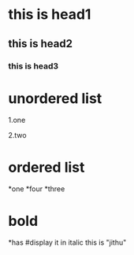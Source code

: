 # this is head1
## this is head2
### this is head3

# unordered list 
1.one

2.two
# ordered list 
*one
*four
*three

# bold 
*has
  #display it in italic
  this is "jithu"

